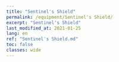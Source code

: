 ```yaml
---
title: "Sentinel's Shield"
permalink: /equipment/Sentinel's Shield/
excerpt: "Sentinel's Shield"
last_modified_at: 2021-01-25
lang: en
ref: "Sentinel's Shield.md"
toc: false
classes: wide
---
```


